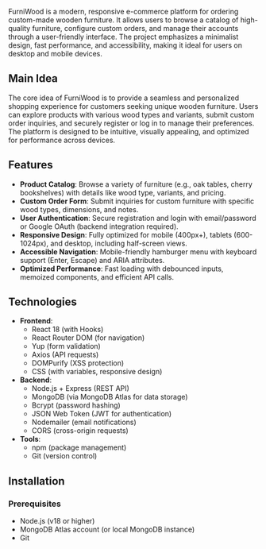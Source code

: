FurniWood is a modern, responsive e-commerce platform for ordering custom-made wooden furniture. It allows users to browse a catalog of high-quality furniture, configure custom orders, and manage their accounts through a user-friendly interface. The project emphasizes a minimalist design, fast performance, and accessibility, making it ideal for users on desktop and mobile devices.

## Main Idea
The core idea of FurniWood is to provide a seamless and personalized shopping experience for customers seeking unique wooden furniture. Users can explore products with various wood types and variants, submit custom order inquiries, and securely register or log in to manage their preferences. The platform is designed to be intuitive, visually appealing, and optimized for performance across devices.

## Features
- **Product Catalog**: Browse a variety of furniture (e.g., oak tables, cherry bookshelves) with details like wood type, variants, and pricing.
- **Custom Order Form**: Submit inquiries for custom furniture with specific wood types, dimensions, and notes.
- **User Authentication**: Secure registration and login with email/password or Google OAuth (backend integration required).
- **Responsive Design**: Fully optimized for mobile (400px+), tablets (600-1024px), and desktop, including half-screen views.
- **Accessible Navigation**: Mobile-friendly hamburger menu with keyboard support (Enter, Escape) and ARIA attributes.
- **Optimized Performance**: Fast loading with debounced inputs, memoized components, and efficient API calls.

## Technologies
- **Frontend**:
  - React 18 (with Hooks)
  - React Router DOM (for navigation)
  - Yup (form validation)
  - Axios (API requests)
  - DOMPurify (XSS protection)
  - CSS (with variables, responsive design)
- **Backend**:
  - Node.js + Express (REST API)
  - MongoDB (via MongoDB Atlas for data storage)
  - Bcrypt (password hashing)
  - JSON Web Token (JWT for authentication)
  - Nodemailer (email notifications)
  - CORS (cross-origin requests)
- **Tools**:
  - npm (package management)
  - Git (version control)

## Installation
### Prerequisites
- Node.js (v18 or higher)
- MongoDB Atlas account (or local MongoDB instance)
- Git

